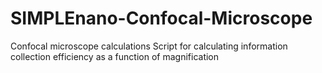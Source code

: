 # SIMPLEnano-Confocal-Microscope
Confocal microscope calculations
Script for calculating information collection efficiency as a function of magnification
